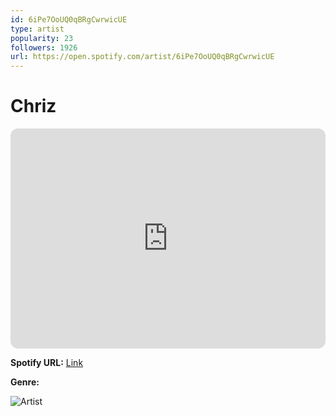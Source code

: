 ```yaml
---
id: 6iPe7OoUQ0qBRgCwrwicUE
type: artist
popularity: 23
followers: 1926
url: https://open.spotify.com/artist/6iPe7OoUQ0qBRgCwrwicUE
---
```

# Chriz

<iframe style="border-radius:12px" src="https://open.spotify.com/embed/artist/6iPe7OoUQ0qBRgCwrwicUE" width="100%" height="352" frameBorder="0" allowfullscreen="" allow="autoplay; clipboard-write; encrypted-media; fullscreen; picture-in-picture" loading="lazy"></iframe>

**Spotify URL:** [Link](https://open.spotify.com/artist/6iPe7OoUQ0qBRgCwrwicUE)

**Genre:** 

![Artist](https://i.scdn.co/image/ab6761610000e5eb9d2561ec845f44a39c06e62a)
